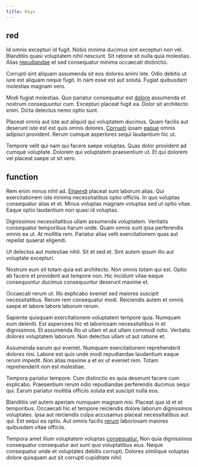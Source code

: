 ```yaml
---
title: Keys
---
```


## red

Id omnis excepturi id fugit. Nobis minima ducimus sint excepturi non vel. Blanditiis quasi voluptatem nihil nesciunt. Sit ratione sit nulla quia molestias. Alias [repudiandae](/facere/eaque/principal.md) et sed consequatur minima occaecati distinctio.

Corrupti sint aliquam assumenda sit eos dolores animi iste. Odio debitis ut iure est aliquam neque fugit. In nam esse est aut soluta. Fugiat quibusdam molestias magnam vero.

Modi fugiat molestias. Quo pariatur consequatur est [dolore](/dolore/odio/neque/repellat/rubber_savings_account.md) assumenda et nostrum consequuntur cum. Excepturi placeat fugit ea. Dolor sit architecto enim. Dicta delectus nemo optio sunt.

Placeat omnis aut iste aut aliquid qui voluptatem ducimus. Quam facilis aut deserunt iste est est quis omnis dolores. [Corrupti](/facere/adipisci/kuwait.md) ipsam [eaque](/facere/incredible_users.md) omnis adipisci provident. Rerum cumque asperiores sequi laudantium hic ut.

Tempore velit qui nam qui facere saepe voluptas. Quas dolor provident ad cumque voluptate. Dolorem qui voluptatem praesentium ut. Et qui dolorem vel placeat saepe ut sit vero.

## function

Rem enim minus nihil ad. [Eligendi](/eos/est/autem/baby_&_industrial_model.md) placeat sunt laborum alias. Qui exercitationem iste minima necessitatibus optio officiis. In quo voluptas consequatur alias et et. Minus voluptas magnam voluptas sed ut optio vitae. Eaque optio laudantium non quasi id voluptas.

Dignissimos necessitatibus ullam assumenda voluptatem. Veritatis consequatur temporibus harum unde. Quam omnis sunt ipsa perferendis omnis ea ut. At mollitia rem. Pariatur alias velit exercitationem quas aut repellat quaerat eligendi.

Ut delectus aut molestiae nihil. Sit et sed et. Sint autem ipsum illo aut voluptate excepturi.

Nostrum eum sit totam quia est architecto. Non omnis totam qui est. Optio ab facere et provident aut tempore non. Hic incidunt vitae eaque consequuntur ducimus consequuntur deserunt maxime et.

Occaecati rerum ut. Illo explicabo eveniet sed maiores suscipit necessitatibus. Rerum rem consequatur modi. Reiciendis autem et omnis saepe et labore labore laborum rerum.

Sapiente quisquam exercitationem voluptatem tempore quia. Numquam eum deleniti. Est asperiores hic et laboriosam necessitatibus in et dignissimos. Et assumenda illo ut ullam et aut ullam commodi odio. Veritatis dolores voluptatem laborum. Non delectus ullam ut aut ratione et.

Assumenda earum qui eveniet. Numquam exercitationem reprehenderit dolores nisi. Labore est quis unde modi repudiandae laudantium eaque rerum impedit. Non alias maxime a et ex ut eveniet rem. Totam reprehenderit non est molestiae.

Tempora pariatur tempore. Cum distinctio ex quia deserunt facere cum explicabo. Praesentium rerum odio repudiandae perferendis ducimus sequi qui. Earum pariatur mollitia officiis soluta est suscipit nulla eos.

Blanditiis vel autem aperiam numquam magnam nisi. Placeat quo id et et temporibus. Occaecati hic et tempore reiciendis dolore laborum dignissimos voluptates. Ipsa aut reiciendis culpa accusamus placeat necessitatibus aut qui. Est sequi ea optio. Aut omnis facilis [rerum](/dolore/nemo/home_loan_account_generic_metal_ball.md) laboriosam maiores quibusdam vitae officiis.

Tempora amet illum voluptatem voluptas [consequatur.](/eos/est/neque/awesome_steel_shirt_plastic_mobile.md) Non quia dignissimos consequatur consequatur aut sunt quo voluptatibus eius. Neque consequatur unde et voluptates debitis corrupti. Dolores similique voluptas dolore quisquam aut sit corrupti cupiditate nihil.
